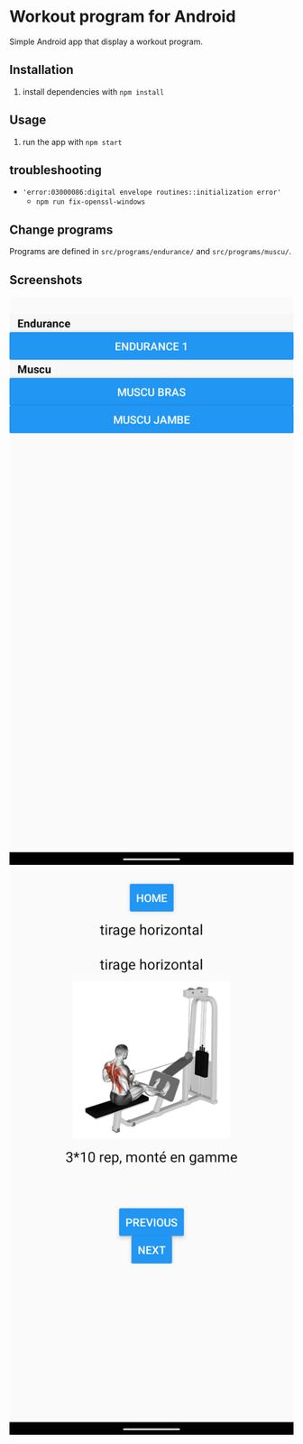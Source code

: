 # Workout program for Android

Simple Android app that display a workout program.

## Installation

1. install dependencies with ```npm install```

## Usage

1. run the app with ```npm start```

## troubleshooting

* ```'error:03000086:digital envelope routines::initialization error'```
  * ```npm run fix-openssl-windows```

## Change programs

Programs are defined in `src/programs/endurance/` and `src/programs/muscu/`.

## Screenshots

![screenshot](./doc/screenshot_1.png)
![screenshot](./doc/screenshot_0.png)
